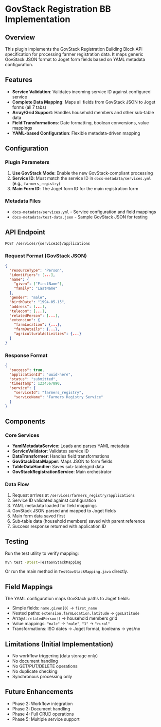 # GovStack Registration BB Implementation

## Overview
This plugin implements the GovStack Registration Building Block API specification for processing farmer registration data. It maps generic GovStack JSON format to Joget form fields based on YAML metadata configuration.

## Features
- **Service Validation**: Validates incoming service ID against configured service
- **Complete Data Mapping**: Maps all fields from GovStack JSON to Joget forms (all 7 tabs)
- **Array/Grid Support**: Handles household members and other sub-table data
- **Field Transformations**: Date formatting, boolean conversions, value mappings
- **YAML-based Configuration**: Flexible metadata-driven mapping

## Configuration

### Plugin Parameters
1. **Use GovStack Mode**: Enable the new GovStack-compliant processing
2. **Service ID**: Must match the service ID in `docs-metadata/services.yml` (e.g., `farmers_registry`)
3. **Main Form ID**: The Joget form ID for the main registration form

### Metadata Files
- `docs-metadata/services.yml` - Service configuration and field mappings
- `docs-metadata/test-data.json` - Sample GovStack JSON for testing

## API Endpoint
```
POST /services/{serviceId}/applications
```

### Request Format (GovStack JSON)
```json
{
  "resourceType": "Person",
  "identifiers": [...],
  "name": {
    "given": ["FirstName"],
    "family": "LastName"
  },
  "gender": "male",
  "birthDate": "1994-05-15",
  "address": [...],
  "telecom": [...],
  "relatedPerson": [...],
  "extension": {
    "farmLocation": {...},
    "farmDetails": {...},
    "agriculturalActivities": {...}
  }
}
```

### Response Format
```json
{
  "success": true,
  "applicationId": "uuid-here",
  "status": "submitted",
  "timestamp": 1234567890,
  "service": {
    "serviceId": "farmers_registry",
    "serviceName": "Farmers Registry Service"
  }
}
```

## Components

### Core Services
- **YamlMetadataService**: Loads and parses YAML metadata
- **ServiceValidator**: Validates service ID
- **DataTransformer**: Handles field transformations
- **GovStackDataMapper**: Maps JSON to form fields
- **TableDataHandler**: Saves sub-table/grid data
- **GovStackRegistrationService**: Main orchestrator

### Data Flow
1. Request arrives at `/services/farmers_registry/applications`
2. Service ID validated against configuration
3. YAML metadata loaded for field mappings
4. GovStack JSON parsed and mapped to Joget fields
5. Main form data saved first
6. Sub-table data (household members) saved with parent reference
7. Success response returned with application ID

## Testing
Run the test utility to verify mapping:
```bash
mvn test -Dtest=TestGovStackMapping
```

Or run the main method in `TestGovStackMapping.java` directly.

## Field Mappings
The YAML configuration maps GovStack paths to Joget fields:
- Simple fields: `name.given[0]` → `first_name`
- Nested paths: `extension.farmLocation.latitude` → `gpsLatitude`
- Arrays: `relatedPerson[]` → household members grid
- Value mappings: `"male"` → `"male"`, `"1"` → `"rural"`
- Transformations: ISO dates → Joget format, booleans → yes/no

## Limitations (Initial Implementation)
- No workflow triggering (data storage only)
- No document handling
- No GET/PUT/DELETE operations
- No duplicate checking
- Synchronous processing only

## Future Enhancements
- Phase 2: Workflow integration
- Phase 3: Document handling
- Phase 4: Full CRUD operations
- Phase 5: Multiple service support